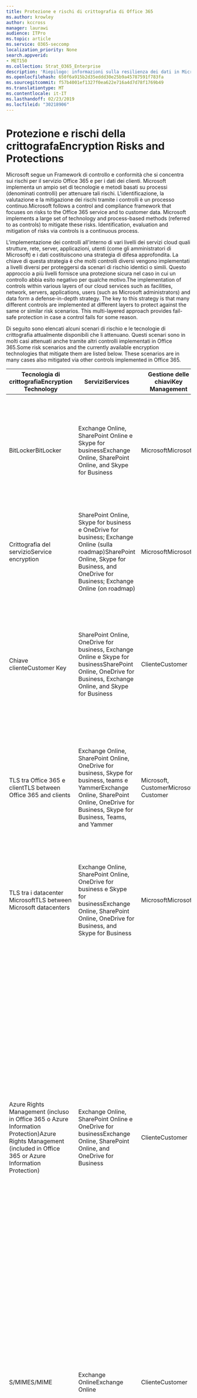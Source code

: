 ```yaml
---
title: Protezione e rischi di crittografia di Office 365
ms.author: krowley
author: kccross
manager: laurawi
audience: ITPro
ms.topic: article
ms.service: O365-seccomp
localization_priority: None
search.appverid:
- MET150
ms.collection: Strat_O365_Enterprise
description: 'Riepilogo: informazioni sulla resilienza dei dati in Microsoft Office 365.'
ms.openlocfilehash: 650f6a915b2d35eddd30e25b9a45787591f783fa
ms.sourcegitcommit: f57b4001ef1327f0ea622e716a4d7d78f1769b49
ms.translationtype: MT
ms.contentlocale: it-IT
ms.lasthandoff: 02/23/2019
ms.locfileid: "30218906"
---
```

# <a name="encryption-risks-and-protections"></a><span data-ttu-id="9b3c1-103">Protezione e rischi della crittografa</span><span class="sxs-lookup"><span data-stu-id="9b3c1-103">Encryption Risks and Protections</span></span>

<span data-ttu-id="9b3c1-p101">Microsoft segue un Framework di controllo e conformità che si concentra sui rischi per il servizio Office 365 e per i dati dei clienti. Microsoft implementa un ampio set di tecnologie e metodi basati su processi (denominati controlli) per attenuare tali rischi. L'identificazione, la valutazione e la mitigazione dei rischi tramite i controlli è un processo continuo.</span><span class="sxs-lookup"><span data-stu-id="9b3c1-p101">Microsoft follows a control and compliance framework that focuses on risks to the Office 365 service and to customer data. Microsoft implements a large set of technology and process-based methods (referred to as controls) to mitigate these risks. Identification, evaluation and mitigation of risks via controls is a continuous process.</span></span> 

<span data-ttu-id="9b3c1-p102">L'implementazione dei controlli all'interno di vari livelli dei servizi cloud quali strutture, rete, server, applicazioni, utenti (come gli amministratori di Microsoft) e i dati costituiscono una strategia di difesa approfondita. La chiave di questa strategia è che molti controlli diversi vengono implementati a livelli diversi per proteggersi da scenari di rischio identici o simili. Questo approccio a più livelli fornisce una protezione sicura nel caso in cui un controllo abbia esito negativo per qualche motivo.</span><span class="sxs-lookup"><span data-stu-id="9b3c1-p102">The implementation of controls within various layers of our cloud services such as facilities, network, servers, applications, users (such as Microsoft administrators) and data form a defense-in-depth strategy. The key to this strategy is that many different controls are implemented at different layers to protect against the same or similar risk scenarios. This multi-layered approach provides fail-safe protection in case a control fails for some reason.</span></span>

<span data-ttu-id="9b3c1-p103">Di seguito sono elencati alcuni scenari di rischio e le tecnologie di crittografia attualmente disponibili che li attenuano. Questi scenari sono in molti casi attenuati anche tramite altri controlli implementati in Office 365.</span><span class="sxs-lookup"><span data-stu-id="9b3c1-p103">Some risk scenarios and the currently available encryption technologies that mitigate them are listed below. These scenarios are in many cases also mitigated via other controls implemented in Office 365.</span></span>

| <span data-ttu-id="9b3c1-112">Tecnologia di crittografia</span><span class="sxs-lookup"><span data-stu-id="9b3c1-112">Encryption Technology</span></span> | <span data-ttu-id="9b3c1-113">Servizi</span><span class="sxs-lookup"><span data-stu-id="9b3c1-113">Services</span></span> | <span data-ttu-id="9b3c1-114">Gestione delle chiavi</span><span class="sxs-lookup"><span data-stu-id="9b3c1-114">Key Management</span></span> | <span data-ttu-id="9b3c1-115">Scenario di rischio</span><span class="sxs-lookup"><span data-stu-id="9b3c1-115">Risk Scenario</span></span> | <span data-ttu-id="9b3c1-116">Valore</span><span class="sxs-lookup"><span data-stu-id="9b3c1-116">Value</span></span> |
|----------------------------------------------------------------------------------|--------------------------------------------------------------------------------------------------|---------------------|------------------------------------------------------------------------------------------------------------------------------------------|---------------------------------------------------------------------------------------------------------------------------------------------------------------------------------------------------------------------------------------------------------------------------------------------------------------------------------------------------------------------------------------------------------------------------------|
| <span data-ttu-id="9b3c1-117">BitLocker</span><span class="sxs-lookup"><span data-stu-id="9b3c1-117">BitLocker</span></span> | <span data-ttu-id="9b3c1-118">Exchange Online, SharePoint Online e Skype for business</span><span class="sxs-lookup"><span data-stu-id="9b3c1-118">Exchange Online, SharePoint Online, and Skype for Business</span></span> | <span data-ttu-id="9b3c1-119">Microsoft</span><span class="sxs-lookup"><span data-stu-id="9b3c1-119">Microsoft</span></span> | <span data-ttu-id="9b3c1-120">I dischi o i server di Office 365 sono stati rubati o non sono stati riciclati correttamente.</span><span class="sxs-lookup"><span data-stu-id="9b3c1-120">Disks or servers in Office 365 are stolen or improperly recycled.</span></span> | <span data-ttu-id="9b3c1-121">BitLocker fornisce un approccio sicuro per la protezione dalla perdita di dati dovuta all'hardware rubato o non adeguatamente riciclato (Server/Disk).</span><span class="sxs-lookup"><span data-stu-id="9b3c1-121">BitLocker provides a fail-safe approach to protect against loss of data due to stolen or improperly recycled hardware (server/disk).</span></span> |
| <span data-ttu-id="9b3c1-122">Crittografia del servizio</span><span class="sxs-lookup"><span data-stu-id="9b3c1-122">Service encryption</span></span> | <span data-ttu-id="9b3c1-123">SharePoint Online, Skype for business e OneDrive for business; Exchange Online (sulla roadmap)</span><span class="sxs-lookup"><span data-stu-id="9b3c1-123">SharePoint Online, Skype for Business, and OneDrive for Business; Exchange Online (on roadmap)</span></span> | <span data-ttu-id="9b3c1-124">Microsoft</span><span class="sxs-lookup"><span data-stu-id="9b3c1-124">Microsoft</span></span> | <span data-ttu-id="9b3c1-125">Il pirata informatico interno o esterno tenta di accedere a singoli file/dati come BLOB.</span><span class="sxs-lookup"><span data-stu-id="9b3c1-125">Internal or external hacker tries to access individual files/data as a blob.</span></span> | <span data-ttu-id="9b3c1-p104">I dati crittografati non possono essere decrittografati senza accesso ai tasti. Consente di ridurre il rischio di un hacker che accede ai dati.</span><span class="sxs-lookup"><span data-stu-id="9b3c1-p104">The encrypted data cannot be decrypted without access to keys. Helps to mitigate risk of a hacker accessing data.</span></span> |
| <span data-ttu-id="9b3c1-128">Chiave cliente</span><span class="sxs-lookup"><span data-stu-id="9b3c1-128">Customer Key</span></span> | <span data-ttu-id="9b3c1-129">SharePoint Online, OneDrive for business, Exchange Online e Skype for business</span><span class="sxs-lookup"><span data-stu-id="9b3c1-129">SharePoint Online, OneDrive for Business, Exchange Online, and Skype for Business</span></span> | <span data-ttu-id="9b3c1-130">Cliente</span><span class="sxs-lookup"><span data-stu-id="9b3c1-130">Customer</span></span> | <span data-ttu-id="9b3c1-131">N/d (questa funzionalità è stata progettata come caratteristica di conformità, non come attenuazione per eventuali rischi).</span><span class="sxs-lookup"><span data-stu-id="9b3c1-131">N/A (This feature is designed as a compliance feature; not as a mitigation for any risk.)</span></span> | <span data-ttu-id="9b3c1-132">Consente ai clienti di soddisfare gli obblighi di conformità e regolamentazione interni e la possibilità di lasciare il servizio Office 365 e revocare l'accesso ai dati da parte di Microsoft.</span><span class="sxs-lookup"><span data-stu-id="9b3c1-132">Helps customers meet internal regulation and compliance obligations, and the ability to leave the Office 365 service and revoke Microsoft’s access to data</span></span> |
| <span data-ttu-id="9b3c1-133">TLS tra Office 365 e client</span><span class="sxs-lookup"><span data-stu-id="9b3c1-133">TLS between Office 365 and clients</span></span> | <span data-ttu-id="9b3c1-134">Exchange Online, SharePoint Online, OneDrive for business, Skype for business, teams e Yammer</span><span class="sxs-lookup"><span data-stu-id="9b3c1-134">Exchange Online, SharePoint Online, OneDrive for Business, Skype for Business, Teams, and Yammer</span></span> | <span data-ttu-id="9b3c1-135">Microsoft, Customer</span><span class="sxs-lookup"><span data-stu-id="9b3c1-135">Microsoft, Customer</span></span> | <span data-ttu-id="9b3c1-136">Attacco man-in-the-Middle o altro per toccare il flusso di dati tra Office 365 e i computer client su Internet.</span><span class="sxs-lookup"><span data-stu-id="9b3c1-136">Man-in-the-middle or other attack to tap the data flow between Office 365 and client computers over Internet.</span></span> | <span data-ttu-id="9b3c1-137">Questa implementazione fornisce valore a Microsoft e ai clienti e garantisce l'integrità dei dati durante il flusso tra Office 365 e il client.</span><span class="sxs-lookup"><span data-stu-id="9b3c1-137">This implementation provides value to both Microsoft and customers and assures data integrity as it flows between Office 365 and the client.</span></span> |
| <span data-ttu-id="9b3c1-138">TLS tra i datacenter Microsoft</span><span class="sxs-lookup"><span data-stu-id="9b3c1-138">TLS between Microsoft datacenters</span></span> | <span data-ttu-id="9b3c1-139">Exchange Online, SharePoint Online, OneDrive for business e Skype for business</span><span class="sxs-lookup"><span data-stu-id="9b3c1-139">Exchange Online, SharePoint Online, OneDrive for Business, and Skype for Business</span></span> | <span data-ttu-id="9b3c1-140">Microsoft</span><span class="sxs-lookup"><span data-stu-id="9b3c1-140">Microsoft</span></span> | <span data-ttu-id="9b3c1-141">Attacco man-in-the-Middle o altro per toccare il flusso di dati del cliente tra i server di Office 365 situati in diversi datacenter Microsoft.</span><span class="sxs-lookup"><span data-stu-id="9b3c1-141">Man-in-the-middle or other attack to tap the customer data flow between Office 365 servers located in different Microsoft datacenters.</span></span> | <span data-ttu-id="9b3c1-142">Questa implementazione è un altro metodo che consente di proteggere i dati dagli attacchi tra i datacenter Microsoft.</span><span class="sxs-lookup"><span data-stu-id="9b3c1-142">This implementation is another method to protect data against attacks between Microsoft datacenters.</span></span> |
| <span data-ttu-id="9b3c1-143">Azure Rights Management (incluso in Office 365 o Azure Information Protection)</span><span class="sxs-lookup"><span data-stu-id="9b3c1-143">Azure Rights Management (included in Office 365 or Azure Information Protection)</span></span> | <span data-ttu-id="9b3c1-144">Exchange Online, SharePoint Online e OneDrive for business</span><span class="sxs-lookup"><span data-stu-id="9b3c1-144">Exchange Online, SharePoint Online, and OneDrive for Business</span></span> | <span data-ttu-id="9b3c1-145">Cliente</span><span class="sxs-lookup"><span data-stu-id="9b3c1-145">Customer</span></span> | <span data-ttu-id="9b3c1-146">I dati cadono nelle mani di una persona che non deve avere accesso ai dati.</span><span class="sxs-lookup"><span data-stu-id="9b3c1-146">Data falls into the hands of a person who should not have access to the data.</span></span> | <span data-ttu-id="9b3c1-p105">Azure Information Protection utilizza Azure RMS che fornisce valore ai clienti utilizzando i criteri di crittografia, identità e autorizzazione per consentire la protezione di file e messaggi di posta elettronica su più dispositivi. Azure RMS fornisce un valore ai clienti in cui tutti i messaggi di posta elettronica provenienti da Office 365 che soddisfano determinati criteri (ovvero tutti i messaggi di posta elettronica a un determinato indirizzo) possono essere crittografati automaticamente prima di essere inviati a un altro destinatario.</span><span class="sxs-lookup"><span data-stu-id="9b3c1-p105">Azure Information Protection uses Azure RMS which provides value to customers by using encryption, identity, and authorization policies to help secure files and email across multiple devices. Azure RMS provides value to customers where all emails originating from Office 365 that match certain criteria (i.e., all emails to a certain address) can be automatically encrypted before they get sent to another recipient.</span></span> |
| <span data-ttu-id="9b3c1-149">S/MIME</span><span class="sxs-lookup"><span data-stu-id="9b3c1-149">S/MIME</span></span> | <span data-ttu-id="9b3c1-150">Exchange Online</span><span class="sxs-lookup"><span data-stu-id="9b3c1-150">Exchange Online</span></span> | <span data-ttu-id="9b3c1-151">Cliente</span><span class="sxs-lookup"><span data-stu-id="9b3c1-151">Customer</span></span> | <span data-ttu-id="9b3c1-152">La posta elettronica rientra nelle mani di una persona che non è il destinatario previsto.</span><span class="sxs-lookup"><span data-stu-id="9b3c1-152">Email falls into the hands of a person who is not the intended recipient.</span></span> | <span data-ttu-id="9b3c1-153">S/MIME fornisce valore ai clienti assicurando che la posta elettronica crittografata con S/MIME può essere decrittografata solo dal destinatario diretto del messaggio di posta elettronica.</span><span class="sxs-lookup"><span data-stu-id="9b3c1-153">S/MIME provides value to customers by assuring that email encrypted with S/MIME can only be decrypted by the direct recipient of the email.</span></span> |
| <span data-ttu-id="9b3c1-154">Crittografia dei messaggi di Office 365</span><span class="sxs-lookup"><span data-stu-id="9b3c1-154">Office 365 Message Encryption</span></span> | <span data-ttu-id="9b3c1-155">Exchange Online, SharePoint Online</span><span class="sxs-lookup"><span data-stu-id="9b3c1-155">Exchange Online, SharePoint Online</span></span> | <span data-ttu-id="9b3c1-156">Cliente</span><span class="sxs-lookup"><span data-stu-id="9b3c1-156">Customer</span></span> | <span data-ttu-id="9b3c1-157">La posta elettronica, inclusi gli allegati protetti, rientra nelle mani di una persona all'interno o all'esterno di Office 365 che non è il destinatario del messaggio di posta elettronica previsto.</span><span class="sxs-lookup"><span data-stu-id="9b3c1-157">Email, including protected attachments, falls in hands of a person either within or outside Office 365 who is not the intended recipient of the email.</span></span> | <span data-ttu-id="9b3c1-158">OME fornisce valore ai clienti in cui tutti i messaggi di posta elettronica provenienti da Office 365 che soddisfano determinati criteri (ovvero tutti i messaggi di posta elettronica a un determinato indirizzo) vengono automaticamente crittografati prima di essere inviati a un altro destinatario interno o esterno.</span><span class="sxs-lookup"><span data-stu-id="9b3c1-158">OME provides value to customers where all emails originating from Office 365 that match certain criteria (i.e., all emails to a certain address) are automatically encrypted before they get sent to another internal or an external recipient.</span></span> |
| <span data-ttu-id="9b3c1-159">TLS SMTP con l'organizzazione partner</span><span class="sxs-lookup"><span data-stu-id="9b3c1-159">SMTP TLS with partner organization</span></span> | <span data-ttu-id="9b3c1-160">Exchange Online</span><span class="sxs-lookup"><span data-stu-id="9b3c1-160">Exchange Online</span></span> | <span data-ttu-id="9b3c1-161">Cliente</span><span class="sxs-lookup"><span data-stu-id="9b3c1-161">Customer</span></span> | <span data-ttu-id="9b3c1-162">Il messaggio di posta elettronica viene intercettato tramite un attacco man-in-the-Middle o di altro tipo mentre è in transito da un tenant di Office 365 a un'altra organizzazione partner.</span><span class="sxs-lookup"><span data-stu-id="9b3c1-162">Email is intercepted via a man-in-the-middle or other attack while in transit from an Office 365 tenant to another partner organization.</span></span> | <span data-ttu-id="9b3c1-163">Questo scenario fornisce valore al cliente in modo che possano inviare/ricevere tutti i messaggi di posta elettronica tra il tenant di Office 365 e l'organizzazione di posta elettronica del partner all'interno di un canale SMTP crittografato.</span><span class="sxs-lookup"><span data-stu-id="9b3c1-163">This scenario provides value to the customer such that they can send/receive all emails between their Office 365 tenant and their partner’s email organization inside an encrypted SMTP channel.</span></span> |

## <a name="encryption-technologies-available-in-office-365-multi-tenant-environments"></a><span data-ttu-id="9b3c1-164">Tecnologie di crittografia disponibili in ambienti multi-tenant di Office 365</span><span class="sxs-lookup"><span data-stu-id="9b3c1-164">Encryption technologies available in Office 365 multi-tenant environments</span></span>

| <span data-ttu-id="9b3c1-165">Tecnologia di crittografia</span><span class="sxs-lookup"><span data-stu-id="9b3c1-165">Encryption Technology</span></span> | <span data-ttu-id="9b3c1-166">Implementato da</span><span class="sxs-lookup"><span data-stu-id="9b3c1-166">Implemented by</span></span> | <span data-ttu-id="9b3c1-167">Algoritmo di Exchange Key e forza</span><span class="sxs-lookup"><span data-stu-id="9b3c1-167">Key Exchange Algorithm and Strength</span></span> | <span data-ttu-id="9b3c1-168">Gestione delle chiavi \*</span><span class="sxs-lookup"><span data-stu-id="9b3c1-168">Key Management\*</span></span> | <span data-ttu-id="9b3c1-169">FIPS 140-2 conValidato</span><span class="sxs-lookup"><span data-stu-id="9b3c1-169">FIPS 140-2 Validated</span></span> |
|----------------------------------------------------------------------------------|-------------------------|------------------------------------------------------------------------------------------------------------------------------------------------------------------------------------|--------------------------------------------------------------------------------------------------------------------------------------------------------------------------------------------------------------------------------------------------------------------------------------------------------------------------------------------------------------------------------------------------------------------------------------------------------------------------------------------------------------------------------------------------------------------------------------------------------------------------------------------------------------------------------------------------------------------------------------------------------------------------------------------------------------------------------------------------------------------------------------------------------------|-----------------------------------------------------------------------|
| <span data-ttu-id="9b3c1-170">BitLocker</span><span class="sxs-lookup"><span data-stu-id="9b3c1-170">BitLocker</span></span> | <span data-ttu-id="9b3c1-171">Exchange Online</span><span class="sxs-lookup"><span data-stu-id="9b3c1-171">Exchange Online</span></span> | <span data-ttu-id="9b3c1-172">AES 128 bit +</span><span class="sxs-lookup"><span data-stu-id="9b3c1-172">AES 128-bit+</span></span> | <span data-ttu-id="9b3c1-p106">La chiave esterna AES è archiviata in una cassetta di sicurezza segreta e nel registro di sistema del server di Exchange. La cassaforte segreta è un repository sicuro che richiede elevazioni e approvazioni di alto livello per l'accesso. È possibile richiedere e approvare l'accesso solo utilizzando uno strumento interno denominato archivio protetto. La chiave esterna AES è inoltre memorizzata nel modulo della piattaforma attendibile nel server. Una password numerica a 48 cifre è archiviata in Active Directory e protetta da un archivio protetto.</span><span class="sxs-lookup"><span data-stu-id="9b3c1-p106">AES external key is stored in a Secret Safe and in the registry of the Exchange server. The Secret Safe is a secured repository that requires high-level elevation and approvals to access. Access can be requested and approved only by using an internal tool called Lockbox. The AES external key is also stored in the Trusted Platform Module in the server. A 48-digit numerical password is stored in Active Directory and protected by Lockbox.</span></span> | <span data-ttu-id="9b3c1-178">Sì, per i server che utilizzano AES 256 bit \* \*</span><span class="sxs-lookup"><span data-stu-id="9b3c1-178">Yes, for servers that use AES 256-bit\*\*</span></span> |
|  | <span data-ttu-id="9b3c1-179">SharePoint Online</span><span class="sxs-lookup"><span data-stu-id="9b3c1-179">SharePoint Online</span></span> | <span data-ttu-id="9b3c1-180">AES 256 bit</span><span class="sxs-lookup"><span data-stu-id="9b3c1-180">AES 256-bit</span></span> | <span data-ttu-id="9b3c1-p107">La chiave esterna AES è archiviata in una cassetta di sicurezza segreta. La cassaforte segreta è un repository sicuro che richiede elevazioni e approvazioni di alto livello per l'accesso. È possibile richiedere e approvare l'accesso solo utilizzando uno strumento interno denominato archivio protetto. La chiave esterna AES è inoltre memorizzata nel modulo della piattaforma attendibile nel server. Una password numerica a 48 cifre è archiviata in Active Directory e protetta da un archivio protetto.</span><span class="sxs-lookup"><span data-stu-id="9b3c1-p107">AES external key is stored in a Secret Safe. The Secret Safe is a secured repository that requires high-level elevation and approvals to access. Access can be requested and approved only by using an internal tool called Lockbox. The AES external key is also stored in the Trusted Platform Module in the server. A 48-digit numerical password is stored in Active Directory and protected by Lockbox.</span></span> | <span data-ttu-id="9b3c1-186">Sì</span><span class="sxs-lookup"><span data-stu-id="9b3c1-186">Yes</span></span> |
|  | <span data-ttu-id="9b3c1-187">Skype for Business</span><span class="sxs-lookup"><span data-stu-id="9b3c1-187">Skype for Business</span></span> | <span data-ttu-id="9b3c1-188">AES 256 bit</span><span class="sxs-lookup"><span data-stu-id="9b3c1-188">AES 256-bit</span></span> | <span data-ttu-id="9b3c1-p108">La chiave esterna AES è archiviata in una cassetta di sicurezza segreta. La cassaforte segreta è un repository sicuro che richiede elevazioni e approvazioni di alto livello per l'accesso. È possibile richiedere e approvare l'accesso solo utilizzando uno strumento interno denominato archivio protetto. La chiave esterna AES è inoltre memorizzata nel modulo della piattaforma attendibile nel server. Una password numerica a 48 cifre è archiviata in Active Directory e protetta da un archivio protetto.</span><span class="sxs-lookup"><span data-stu-id="9b3c1-p108">AES external key is stored in a Secret Safe. The Secret Safe is a secured repository that requires high-level elevation and approvals to access. Access can be requested and approved only by using an internal tool called Lockbox. The AES external key is also stored in the Trusted Platform Module in the server. A 48-digit numerical password is stored in Active Directory and protected by Lockbox.</span></span> | <span data-ttu-id="9b3c1-194">Sì</span><span class="sxs-lookup"><span data-stu-id="9b3c1-194">Yes</span></span> |
| <span data-ttu-id="9b3c1-195">Crittografia del servizio</span><span class="sxs-lookup"><span data-stu-id="9b3c1-195">Service Encryption</span></span> | <span data-ttu-id="9b3c1-196">SharePoint Online</span><span class="sxs-lookup"><span data-stu-id="9b3c1-196">SharePoint Online</span></span> | <span data-ttu-id="9b3c1-197">AES 256 bit</span><span class="sxs-lookup"><span data-stu-id="9b3c1-197">AES 256-bit</span></span> | <span data-ttu-id="9b3c1-p109">Le chiavi utilizzate per crittografare gli oggetti BLOB sono archiviate nel database del contenuto di SharePoint Online. I database del contenuto di SharePoint Online sono protetti dai controlli di accesso ai database e dalla crittografia a riposo. La crittografia viene eseguita utilizzando il database di SQL transparent in Azure. Questi segreti sono a livello di servizio per SharePoint Online, non a livello di tenant. Questi segreti (a volte denominati tasti Master) sono archiviati in un repository sicuro separato denominato archivio chiavi. Transparent garantisce la sicurezza a riposo sia per il database attivo che per i backup di database e i registri delle transazioni. Quando i clienti forniscono il tasto facoltativo, la chiave del cliente viene archiviata nel Vault Key di Azure e il servizio utilizza la chiave per crittografare una chiave del tenant, utilizzata per crittografare una chiave del sito, che viene quindi utilizzata per crittografare le chiavi a livello di file. In sostanza, viene introdotta una nuova gerarchia di chiavi quando il cliente fornisce una chiave.</span><span class="sxs-lookup"><span data-stu-id="9b3c1-p109">The keys used to encrypt the blobs are stored in the SharePoint Online Content Database. The SharePoint Online Content Databases is protected by database access controls and encryption at rest. Encryption is performed using TDE in Azure SQL Database. These secrets are at the service level for SharePoint Online, not at the tenant level. These secrets (sometimes referred to as the master keys) are stored in a separate secure repository called the Key Store. TDE provides security at rest for both the active database and the database backups and transaction logs. When customers provide the optional key, the customer key is stored in Azure Key Vault, and the service uses the key to encrypt a tenant key, which is used to encrypt a site key, which is then used to encrypt the file level keys. Essentially, a new key hierarchy is introduced when the customer provides a key.</span></span> | <span data-ttu-id="9b3c1-206">Sì</span><span class="sxs-lookup"><span data-stu-id="9b3c1-206">Yes</span></span> |
|  | <span data-ttu-id="9b3c1-207">Skype for Business</span><span class="sxs-lookup"><span data-stu-id="9b3c1-207">Skype for Business</span></span> | <span data-ttu-id="9b3c1-208">AES 256 bit</span><span class="sxs-lookup"><span data-stu-id="9b3c1-208">AES 256-bit</span></span> | <span data-ttu-id="9b3c1-p110">Ogni frammento di dati viene crittografato utilizzando una chiave a 256 bit generata casualmente diversa. La chiave di crittografia viene memorizzata in un file XML dei metadati corrispondente che viene crittografato anche da una chiave master per conferenza. La chiave master viene generata casualmente anche una volta per ogni conferenza.</span><span class="sxs-lookup"><span data-stu-id="9b3c1-p110">Each piece of data is encrypted using a different randomly generated 256-bit key. The encryption key is stored in a corresponding metadata XML file which is also encrypted by a per-conference master key. The master key is also randomly generated once per conference.</span></span> | <span data-ttu-id="9b3c1-212">Sì</span><span class="sxs-lookup"><span data-stu-id="9b3c1-212">Yes</span></span> |
|  | <span data-ttu-id="9b3c1-213">Exchange Online</span><span class="sxs-lookup"><span data-stu-id="9b3c1-213">Exchange Online</span></span> | <span data-ttu-id="9b3c1-214">AES 256 bit</span><span class="sxs-lookup"><span data-stu-id="9b3c1-214">AES 256-bit</span></span> | <span data-ttu-id="9b3c1-215">Ogni cassetta postale viene crittografata utilizzando un criterio di crittografia dei dati che utilizza le chiavi di crittografia controllate da Microsoft (sulla roadmap) o dal cliente (quando viene utilizzata la chiave del cliente).</span><span class="sxs-lookup"><span data-stu-id="9b3c1-215">Each mailbox is encrypted using a data encryption policy that uses encryption keys controlled by Microsoft (on roadmap) or by the customer (when Customer Key is used).</span></span> | <span data-ttu-id="9b3c1-216">Sì</span><span class="sxs-lookup"><span data-stu-id="9b3c1-216">Yes</span></span> |
| <span data-ttu-id="9b3c1-217">TLS tra Office 365 e client/partner</span><span class="sxs-lookup"><span data-stu-id="9b3c1-217">TLS between Office 365 and clients/partners</span></span> | <span data-ttu-id="9b3c1-218">Exchange Online</span><span class="sxs-lookup"><span data-stu-id="9b3c1-218">Exchange Online</span></span> | [<span data-ttu-id="9b3c1-219">TLS opportunistico che supporta più gruppi di crittografia</span><span class="sxs-lookup"><span data-stu-id="9b3c1-219">Opportunistic TLS supporting multiple cipher suites</span></span>](https://technet.microsoft.com/en-us/library/mt163898.aspx) | <span data-ttu-id="9b3c1-220">Il certificato TLS per Exchange Online (outlook.office.com) è un certificato SHA256RSA a 2048 bit emesso dalla radice di Baltimore CyberTrust.</span><span class="sxs-lookup"><span data-stu-id="9b3c1-220">The TLS certificate for Exchange Online (outlook.office.com) is a 2048-bit SHA256RSA certificate issued by Baltimore CyberTrust Root.</span></span> <br> <br> <span data-ttu-id="9b3c1-221">Il certificato radice TLS per Exchange Online è un certificato di SHA1RSA a 2048 bit emesso dalla radice di Baltimore CyberTrust.</span><span class="sxs-lookup"><span data-stu-id="9b3c1-221">The TLS root certificate for Exchange Online is a 2048-bit SHA1RSA certificate issued by Baltimore CyberTrust Root.</span></span> | <span data-ttu-id="9b3c1-222">Sì, quando viene utilizzato TLS 1,2 con il valore di crittografia a 256 bit</span><span class="sxs-lookup"><span data-stu-id="9b3c1-222">Yes, when TLS 1.2 with 256-bit cipher strength is used</span></span> |
|  | <span data-ttu-id="9b3c1-223">SharePoint Online</span><span class="sxs-lookup"><span data-stu-id="9b3c1-223">SharePoint Online</span></span> | <span data-ttu-id="9b3c1-224">TLS 1,2 con AES 256</span><span class="sxs-lookup"><span data-stu-id="9b3c1-224">TLS 1.2 with AES 256</span></span> <br> <br> [<span data-ttu-id="9b3c1-225">Crittografia dei dati in OneDrive for Business e SharePoint Online</span><span class="sxs-lookup"><span data-stu-id="9b3c1-225">Data Encryption in OneDrive for Business and SharePoint Online</span></span>](https://technet.microsoft.com/en-us/library/dn905447.aspx) | <span data-ttu-id="9b3c1-226">Il certificato TLS per SharePoint Online (\*. sharepoint.com) è un certificato SHA256RSA a 2048 bit emesso dalla radice di Baltimore CyberTrust.</span><span class="sxs-lookup"><span data-stu-id="9b3c1-226">The TLS certificate for SharePoint Online (\*.sharepoint.com) is a 2048-bit SHA256RSA certificate issued by Baltimore CyberTrust Root.</span></span> <br> <br> <span data-ttu-id="9b3c1-227">Il certificato radice TLS per SharePoint Online è un certificato di SHA1RSA a 2048 bit emesso dalla radice di Baltimore CyberTrust.</span><span class="sxs-lookup"><span data-stu-id="9b3c1-227">The TLS root certificate for SharePoint Online is a 2048-bit SHA1RSA certificate issued by Baltimore CyberTrust Root.</span></span> | <span data-ttu-id="9b3c1-228">Sì</span><span class="sxs-lookup"><span data-stu-id="9b3c1-228">Yes</span></span> |
|  | <span data-ttu-id="9b3c1-229">Skype for Business</span><span class="sxs-lookup"><span data-stu-id="9b3c1-229">Skype for Business</span></span> | [<span data-ttu-id="9b3c1-230">TLS per le comunicazioni SIP e le sessioni di condivisione dei dati di PSOM</span><span class="sxs-lookup"><span data-stu-id="9b3c1-230">TLS for SIP communications and PSOM data sharing sessions</span></span>](https://support.office.com/article/Set-up-your-network-for-Skype-for-Business-Online-d21f89b0-3afc-432e-b735-036b2432fdbf) | <span data-ttu-id="9b3c1-231">Il certificato TLS per Skype for business (\*. lync.com) è un certificato SHA256RSA a 2048 bit emesso dalla radice di Baltimore CyberTrust.</span><span class="sxs-lookup"><span data-stu-id="9b3c1-231">The TLS certificate for Skype for Business (\*.lync.com) is a 2048-bit SHA256RSA certificate issued by Baltimore CyberTrust Root.</span></span> <br> <br> <span data-ttu-id="9b3c1-232">Il certificato radice TLS per Skype for business è un certificato di SHA256RSA a 2048 bit emesso dalla radice di Baltimore CyberTrust.</span><span class="sxs-lookup"><span data-stu-id="9b3c1-232">The TLS root certificate for Skype for Business is a 2048-bit SHA256RSA certificate issued by Baltimore CyberTrust Root.</span></span> | <span data-ttu-id="9b3c1-233">Sì</span><span class="sxs-lookup"><span data-stu-id="9b3c1-233">Yes</span></span> |
|  | <span data-ttu-id="9b3c1-234">Microsoft Teams</span><span class="sxs-lookup"><span data-stu-id="9b3c1-234">Microsoft Teams</span></span> | <span data-ttu-id="9b3c1-235">TLS 1,2 con AES 256</span><span class="sxs-lookup"><span data-stu-id="9b3c1-235">TLS 1.2 with AES 256</span></span> <br> <br> [<span data-ttu-id="9b3c1-236">Domande frequenti su Microsoft Teams-Guida per gli amministratori</span><span class="sxs-lookup"><span data-stu-id="9b3c1-236">Frequently asked questions about Microsoft Teams – Admin Help</span></span>](https://docs.microsoft.com/MicrosoftTeams/teams-overview) | <span data-ttu-id="9b3c1-237">Il certificato TLS per Microsoft Teams (teams.microsoft.com, edge.skype.com) è un certificato SHA256RSA a 2048 bit emesso dalla radice di Baltimore CyberTrust.</span><span class="sxs-lookup"><span data-stu-id="9b3c1-237">The TLS certificate for Microsoft Teams (teams.microsoft.com, edge.skype.com) is a 2048-bit SHA256RSA certificate issued by Baltimore CyberTrust Root.</span></span> <br> <br> <span data-ttu-id="9b3c1-238">Il certificato radice TLS per Microsoft teams è un certificato di SHA256RSA a 2048 bit emesso dalla radice di Baltimore CyberTrust.</span><span class="sxs-lookup"><span data-stu-id="9b3c1-238">The TLS root certificate for Microsoft Teams is a 2048-bit SHA256RSA certificate issued by Baltimore CyberTrust Root.</span></span> | <span data-ttu-id="9b3c1-239">Sì</span><span class="sxs-lookup"><span data-stu-id="9b3c1-239">Yes</span></span> |
| <span data-ttu-id="9b3c1-240">TLS tra i datacenter Microsoft</span><span class="sxs-lookup"><span data-stu-id="9b3c1-240">TLS between Microsoft datacenters</span></span> | <span data-ttu-id="9b3c1-241">Tutti i servizi di Office 365</span><span class="sxs-lookup"><span data-stu-id="9b3c1-241">All Office 365 services</span></span> | <span data-ttu-id="9b3c1-242">TLS 1,2 con AES 256</span><span class="sxs-lookup"><span data-stu-id="9b3c1-242">TLS 1.2 with AES 256</span></span> <br> <br> <span data-ttu-id="9b3c1-243">Protocollo di trasporto SRTP (Secure Real-Time Transport Protocol)</span><span class="sxs-lookup"><span data-stu-id="9b3c1-243">Secure Real-time Transport Protocol (SRTP)</span></span> | <span data-ttu-id="9b3c1-244">Microsoft utilizza un'autorità di certificazione gestita internamente e distribuita per le comunicazioni da server a server tra i datacenter Microsoft.</span><span class="sxs-lookup"><span data-stu-id="9b3c1-244">Microsoft uses an internally managed and deployed certification authority for server-to-server communications between Microsoft datacenters.</span></span> | <span data-ttu-id="9b3c1-245">Sì</span><span class="sxs-lookup"><span data-stu-id="9b3c1-245">Yes</span></span> |
| <span data-ttu-id="9b3c1-246">Azure Rights Management (incluso in Office 365 o Azure Information Protection)</span><span class="sxs-lookup"><span data-stu-id="9b3c1-246">Azure Rights Management (included in Office 365 or Azure Information Protection)</span></span> | <span data-ttu-id="9b3c1-247">Exchange Online</span><span class="sxs-lookup"><span data-stu-id="9b3c1-247">Exchange Online</span></span> | <span data-ttu-id="9b3c1-p111">Supporta la [modalità crittografica 2](https://docs.microsoft.com/previous-versions/windows/it-pro/windows-server-2008-R2-and-2008/hh867439(v=ws.10)), un'implementazione di crittografia RMS aggiornata e migliorata. Supporta RSA 2048 per la firma e la crittografia e SHA-256 per hash nella firma.</span><span class="sxs-lookup"><span data-stu-id="9b3c1-p111">Supports [Cryptographic Mode 2](https://docs.microsoft.com/previous-versions/windows/it-pro/windows-server-2008-R2-and-2008/hh867439(v=ws.10)), an updated and enhanced RMS cryptographic implementation. It supports RSA 2048 for signature and encryption, and SHA-256 for hash in the signature.</span></span> | <span data-ttu-id="9b3c1-250">[Gestito da Microsoft](https://docs.microsoft.com/azure/information-protection/plan-implement-tenant-key).</span><span class="sxs-lookup"><span data-stu-id="9b3c1-250">[Managed by Microsoft](https://docs.microsoft.com/azure/information-protection/plan-implement-tenant-key).</span></span> | <span data-ttu-id="9b3c1-251">Sì</span><span class="sxs-lookup"><span data-stu-id="9b3c1-251">Yes</span></span> |
|  | <span data-ttu-id="9b3c1-252">SharePoint Online</span><span class="sxs-lookup"><span data-stu-id="9b3c1-252">SharePoint Online</span></span> | <span data-ttu-id="9b3c1-p112">Supporta la [modalità crittografica 2](https://docs.microsoft.com/previous-versions/windows/it-pro/windows-server-2008-R2-and-2008/hh867439(v=ws.10)), un'implementazione di crittografia RMS aggiornata e migliorata. Supporta RSA 2048 per la firma e la crittografia e SHA-256 per la firma.</span><span class="sxs-lookup"><span data-stu-id="9b3c1-p112">Supports [Cryptographic Mode 2](https://docs.microsoft.com/previous-versions/windows/it-pro/windows-server-2008-R2-and-2008/hh867439(v=ws.10)), an updated and enhanced RMS cryptographic implementation. It supports RSA 2048 for signature and encryption, and SHA-256 for signature.</span></span> | <span data-ttu-id="9b3c1-255">[Gestito da Microsoft](https://docs.microsoft.com/azure/information-protection/plan-implement-tenant-key), che è l'impostazione predefinita; o</span><span class="sxs-lookup"><span data-stu-id="9b3c1-255">[Managed by Microsoft](https://docs.microsoft.com/azure/information-protection/plan-implement-tenant-key), which is the default setting; or</span></span> <br> <br> <span data-ttu-id="9b3c1-p113">Gestito dal cliente, che è un'alternativa alle chiavi gestite da Microsoft. L'organizzazione che dispone di una sottoscrizione di Azure gestita tramite IT può utilizzare BYOK e registrarne l'utilizzo senza costi aggiuntivi. Per ulteriori informazioni, vedere [Implementing Bring your own key](https://docs.microsoft.com/azure/information-protection/plan-implement-tenant-key). In questa configurazione, Thales HSM viene utilizzata per proteggere le chiavi. Per ulteriori informazioni, vedere [Thales HSM e Azure RMS](http://www.thales-esecurity.com/msrms/cloud).</span><span class="sxs-lookup"><span data-stu-id="9b3c1-p113">Customer-managed, which is an alternative to Microsoft-managed keys. Organization that have an IT-managed Azure subscription can use BYOK and log its usage at no extra charge. For more information, see [Implementing bring your own key](https://docs.microsoft.com/azure/information-protection/plan-implement-tenant-key). In this configuration, Thales HSMs are used to protect your keys. For more information, see [Thales HSMs and Azure RMS](http://www.thales-esecurity.com/msrms/cloud).</span></span> | <span data-ttu-id="9b3c1-261">Sì</span><span class="sxs-lookup"><span data-stu-id="9b3c1-261">Yes</span></span> |
| <span data-ttu-id="9b3c1-262">S/MIME</span><span class="sxs-lookup"><span data-stu-id="9b3c1-262">S/MIME</span></span> | <span data-ttu-id="9b3c1-263">Exchange Online</span><span class="sxs-lookup"><span data-stu-id="9b3c1-263">Exchange Online</span></span> | <span data-ttu-id="9b3c1-264">Sintassi del messaggio di crittografia standard 1,5 (PKCS #7)</span><span class="sxs-lookup"><span data-stu-id="9b3c1-264">Cryptographic Message Syntax Standard 1.5 (PKCS #7)</span></span> | <span data-ttu-id="9b3c1-p114">Dipende dall'infrastruttura a chiave pubblica gestita dal cliente distribuita. La gestione delle chiavi viene eseguita dal cliente e Microsoft non ha mai accesso alle chiavi private utilizzate per la firma e la decrittografia.</span><span class="sxs-lookup"><span data-stu-id="9b3c1-p114">Depends on the customer-managed public key infrastructure deployed. Key management is performed by the customer, and Microsoft never has access to the private keys used for signing and decryption.</span></span> | <span data-ttu-id="9b3c1-267">Sì, se configurato per crittografare i messaggi in uscita con 3DES o AES256</span><span class="sxs-lookup"><span data-stu-id="9b3c1-267">Yes, when configured to encrypt outgoing messages with 3DES or AES256</span></span> |
| <span data-ttu-id="9b3c1-268">Crittografia dei messaggi di Office 365</span><span class="sxs-lookup"><span data-stu-id="9b3c1-268">Office 365 Message Encryption</span></span> | <span data-ttu-id="9b3c1-269">Exchange Online</span><span class="sxs-lookup"><span data-stu-id="9b3c1-269">Exchange Online</span></span> | <span data-ttu-id="9b3c1-270">Come Azure RMS ([Cryptographic Mode 2](https://technet.microsoft.com/en-us/library/dn569290.aspx) -RSA 2048 per la firma e la crittografia e SHA-256 per la firma)</span><span class="sxs-lookup"><span data-stu-id="9b3c1-270">Same as Azure RMS ([Cryptographic Mode 2](https://technet.microsoft.com/en-us/library/dn569290.aspx) - RSA 2048 for signature and encryption, and SHA-256 for signature)</span></span> | <span data-ttu-id="9b3c1-p115">Utilizza Azure Information Protection come infrastruttura di crittografia. Il metodo di crittografia utilizzato dipende dalla posizione in cui sono state ottenute le chiavi RMS utilizzate per crittografare e decrittografare i messaggi.</span><span class="sxs-lookup"><span data-stu-id="9b3c1-p115">Uses Azure Information Protection as its encryption infrastructure. The encryption method used depends on where you obtain the RMS keys used to encrypt and decrypt messages.</span></span> | <span data-ttu-id="9b3c1-273">Sì</span><span class="sxs-lookup"><span data-stu-id="9b3c1-273">Yes</span></span> |
| <span data-ttu-id="9b3c1-274">TLS SMTP con l'organizzazione partner</span><span class="sxs-lookup"><span data-stu-id="9b3c1-274">SMTP TLS with partner organization</span></span> | <span data-ttu-id="9b3c1-275">Exchange Online</span><span class="sxs-lookup"><span data-stu-id="9b3c1-275">Exchange Online</span></span> | <span data-ttu-id="9b3c1-276">TLS 1,2 con AES 256</span><span class="sxs-lookup"><span data-stu-id="9b3c1-276">TLS 1.2 with AES 256</span></span> | <span data-ttu-id="9b3c1-277">Il certificato TLS per Exchange Online (outlook.office.com) è un certificato SHA256RSA a 2048 bit emesso dalla radice di Baltimore CyberTrust.</span><span class="sxs-lookup"><span data-stu-id="9b3c1-277">The TLS certificate for Exchange Online (outlook.office.com) is a 2048-bit SHA256RSA certificate issued by Baltimore CyberTrust Root.</span></span> <br> <br> <span data-ttu-id="9b3c1-278">Il certificato radice TLS per Exchange Online è un certificato di SHA1RSA a 2048 bit emesso dalla radice di Baltimore CyberTrust.</span><span class="sxs-lookup"><span data-stu-id="9b3c1-278">The TLS root certificate for Exchange Online is a 2048-bit SHA1RSA certificate issued by Baltimore CyberTrust Root.</span></span> | <span data-ttu-id="9b3c1-279">Sì, quando viene utilizzato TLS 1,2 con il valore di crittografia a 256 bit</span><span class="sxs-lookup"><span data-stu-id="9b3c1-279">Yes, when TLS 1.2 with 256-bit cipher strength is used</span></span> |

<span data-ttu-id="9b3c1-280">\**I certificati TLS a cui viene fatto riferimento in questa tabella sono per i centri dati US. i datacenter non US utilizzano anche i certificati di SHA256RSA a 2048 bit.*</span><span class="sxs-lookup"><span data-stu-id="9b3c1-280">\**TLS certificates referenced in this table are for US datacenters; non-US datacenters also use 2048-bit SHA256RSA certificates.*</span></span>

<span data-ttu-id="9b3c1-281">\*\**La maggior parte dei server nell'ambiente multi-tenant di Exchange Online è stata distribuita con la crittografia AES a 256 bit per BitLocker. I server che utilizzano AES 128 bit vengono eliminati gradualmente.*</span><span class="sxs-lookup"><span data-stu-id="9b3c1-281">\*\**Most servers in the Exchange Online multi-tenant environment have been deployed with AES 256-bit encryption for BitLocker. Servers using AES 128-bit are being phased out.*</span></span>

## <a name="encryption-technologies-available-in-government-cloud-community-environments"></a><span data-ttu-id="9b3c1-282">Tecnologie di crittografia disponibili in ambienti community Cloud governativi</span><span class="sxs-lookup"><span data-stu-id="9b3c1-282">Encryption technologies available in Government cloud community environments</span></span>

| <span data-ttu-id="9b3c1-283">Tecnologia di crittografia</span><span class="sxs-lookup"><span data-stu-id="9b3c1-283">Encryption Technology</span></span> | <span data-ttu-id="9b3c1-284">Implementato da</span><span class="sxs-lookup"><span data-stu-id="9b3c1-284">Implemented by</span></span> | <span data-ttu-id="9b3c1-285">Algoritmo di Exchange Key e forza</span><span class="sxs-lookup"><span data-stu-id="9b3c1-285">Key Exchange Algorithm and Strength</span></span> | <span data-ttu-id="9b3c1-286">Gestione delle chiavi \*</span><span class="sxs-lookup"><span data-stu-id="9b3c1-286">Key Management\*</span></span> | <span data-ttu-id="9b3c1-287">FIPS 140-2 conValidato</span><span class="sxs-lookup"><span data-stu-id="9b3c1-287">FIPS 140-2 Validated</span></span> |
|---------------------------------------------|--------------------------------------------------------|------------------------------------------------------------------------------------------------------------------------------------------------------------------------------------|--------------------------------------------------------------------------------------------------------------------------------------------------------------------------------------------------------------------------------------------------------------------------------------------------------------------------------------------------------------------------------------------------------------------------------------------------------------------------------------------------------------------------------------------------------------------------------------------------------------------------------------------------------------------------------------------------------------------------------------------------------------------------------------------------------------------------------------------------------------------------------------------------------------|-------------------------------------------------------------------------|
| <span data-ttu-id="9b3c1-288">BitLocker</span><span class="sxs-lookup"><span data-stu-id="9b3c1-288">BitLocker</span></span> | <span data-ttu-id="9b3c1-289">Exchange Online</span><span class="sxs-lookup"><span data-stu-id="9b3c1-289">Exchange Online</span></span> | <span data-ttu-id="9b3c1-290">AES 256 bit</span><span class="sxs-lookup"><span data-stu-id="9b3c1-290">AES 256-bit</span></span> | <span data-ttu-id="9b3c1-p116">La chiave esterna AES è archiviata in una cassetta di sicurezza segreta e nel registro di sistema del server di Exchange. La cassaforte segreta è un repository sicuro che richiede elevazioni e approvazioni di alto livello per l'accesso. È possibile richiedere e approvare l'accesso solo utilizzando uno strumento interno denominato archivio protetto. La chiave esterna AES è inoltre memorizzata nel modulo della piattaforma attendibile nel server. Una password numerica a 48 cifre è archiviata in Active Directory e protetta da un archivio protetto.</span><span class="sxs-lookup"><span data-stu-id="9b3c1-p116">AES external key is stored in a Secret Safe and in the registry of the Exchange server. The Secret Safe is a secured repository that requires high-level elevation and approvals to access. Access can be requested and approved only by using an internal tool called Lockbox. The AES external key is also stored in the Trusted Platform Module in the server. A 48-digit numerical password is stored in Active Directory and protected by Lockbox.</span></span> | <span data-ttu-id="9b3c1-296">Sì</span><span class="sxs-lookup"><span data-stu-id="9b3c1-296">Yes</span></span> |
|  | <span data-ttu-id="9b3c1-297">SharePoint Online</span><span class="sxs-lookup"><span data-stu-id="9b3c1-297">SharePoint Online</span></span> | <span data-ttu-id="9b3c1-298">AES 256 bit</span><span class="sxs-lookup"><span data-stu-id="9b3c1-298">AES 256-bit</span></span> | <span data-ttu-id="9b3c1-p117">La chiave esterna AES è archiviata in una cassetta di sicurezza segreta. La cassaforte segreta è un repository sicuro che richiede elevazioni e approvazioni di alto livello per l'accesso. È possibile richiedere e approvare l'accesso solo utilizzando uno strumento interno denominato archivio protetto. La chiave esterna AES è inoltre memorizzata nel modulo della piattaforma attendibile nel server. Una password numerica a 48 cifre è archiviata in Active Directory e protetta da un archivio protetto.</span><span class="sxs-lookup"><span data-stu-id="9b3c1-p117">AES external key is stored in a Secret Safe. The Secret Safe is a secured repository that requires high-level elevation and approvals to access. Access can be requested and approved only by using an internal tool called Lockbox. The AES external key is also stored in the Trusted Platform Module in the server. A 48-digit numerical password is stored in Active Directory and protected by Lockbox.</span></span> | <span data-ttu-id="9b3c1-304">Sì</span><span class="sxs-lookup"><span data-stu-id="9b3c1-304">Yes</span></span> |
|  | <span data-ttu-id="9b3c1-305">Skype for Business</span><span class="sxs-lookup"><span data-stu-id="9b3c1-305">Skype for Business</span></span> | <span data-ttu-id="9b3c1-306">AES 256 bit</span><span class="sxs-lookup"><span data-stu-id="9b3c1-306">AES 256-bit</span></span> | <span data-ttu-id="9b3c1-p118">La chiave esterna AES è archiviata in una cassetta di sicurezza segreta. La cassaforte segreta è un repository sicuro che richiede elevazioni e approvazioni di alto livello per l'accesso. È possibile richiedere e approvare l'accesso solo utilizzando uno strumento interno denominato archivio protetto. La chiave esterna AES è inoltre memorizzata nel modulo della piattaforma attendibile nel server. Una password numerica a 48 cifre è archiviata in Active Directory e protetta da un archivio protetto.</span><span class="sxs-lookup"><span data-stu-id="9b3c1-p118">AES external key is stored in a Secret Safe. The Secret Safe is a secured repository that requires high-level elevation and approvals to access. Access can be requested and approved only by using an internal tool called Lockbox. The AES external key is also stored in the Trusted Platform Module in the server. A 48-digit numerical password is stored in Active Directory and protected by Lockbox.</span></span> | <span data-ttu-id="9b3c1-312">Sì</span><span class="sxs-lookup"><span data-stu-id="9b3c1-312">Yes</span></span> |
| <span data-ttu-id="9b3c1-313">Crittografia del servizio</span><span class="sxs-lookup"><span data-stu-id="9b3c1-313">Service Encryption</span></span> | <span data-ttu-id="9b3c1-314">SharePoint Online</span><span class="sxs-lookup"><span data-stu-id="9b3c1-314">SharePoint Online</span></span> | <span data-ttu-id="9b3c1-315">AES 256 bit</span><span class="sxs-lookup"><span data-stu-id="9b3c1-315">AES 256-bit</span></span> | <span data-ttu-id="9b3c1-p119">Le chiavi utilizzate per crittografare gli oggetti BLOB sono archiviate nel database del contenuto di SharePoint Online. I database del contenuto di SharePoint Online sono protetti dai controlli di accesso ai database e dalla crittografia a riposo. La crittografia viene eseguita utilizzando il database di SQL transparent in Azure. Questi segreti sono a livello di servizio per SharePoint Online, non a livello di tenant. Questi segreti (a volte denominati tasti Master) sono archiviati in un repository sicuro separato denominato archivio chiavi. Transparent garantisce la sicurezza a riposo sia per il database attivo che per i backup di database e i registri delle transazioni. Quando i clienti forniscono il tasto facoltativo, la chiave del cliente viene archiviata nel Vault Key di Azure e il servizio utilizza la chiave per crittografare una chiave del tenant, utilizzata per crittografare una chiave del sito, che viene quindi utilizzata per crittografare le chiavi a livello di file. In sostanza, viene introdotta una nuova gerarchia di chiavi quando il cliente fornisce una chiave.</span><span class="sxs-lookup"><span data-stu-id="9b3c1-p119">The keys used to encrypt the blobs are stored in the SharePoint Online Content Database. The SharePoint Online Content Databases is protected by database access controls and encryption at rest. Encryption is performed using TDE in Azure SQL Database. These secrets are at the service level for SharePoint Online, not at the tenant level. These secrets (sometimes referred to as the master keys) are stored in a separate secure repository called the Key Store. TDE provides security at rest for both the active database and the database backups and transaction logs. When customers provide the optional key, the Customer Key is stored in Azure Key Vault, and the service uses the key to encrypt a tenant key, which is used to encrypt a site key, which is then used to encrypt the file level keys. Essentially, a new key hierarchy is introduced when the customer provides a key.</span></span> | <span data-ttu-id="9b3c1-324">Sì</span><span class="sxs-lookup"><span data-stu-id="9b3c1-324">Yes</span></span> |
|  | <span data-ttu-id="9b3c1-325">Skype for Business</span><span class="sxs-lookup"><span data-stu-id="9b3c1-325">Skype for Business</span></span> | <span data-ttu-id="9b3c1-326">AES 256 bit</span><span class="sxs-lookup"><span data-stu-id="9b3c1-326">AES 256-bit</span></span> | <span data-ttu-id="9b3c1-p120">Ogni frammento di dati viene crittografato utilizzando una chiave a 256 bit generata casualmente diversa. La chiave di crittografia viene memorizzata in un file XML dei metadati corrispondente che viene crittografato anche da una chiave master per conferenza. La chiave master viene generata casualmente anche una volta per ogni conferenza.</span><span class="sxs-lookup"><span data-stu-id="9b3c1-p120">Each piece of data is encrypted using a different randomly generated 256-bit key. The encryption key is stored in a corresponding metadata XML file which is also encrypted by a per-conference master key. The master key is also randomly generated once per conference.</span></span> | <span data-ttu-id="9b3c1-330">Sì</span><span class="sxs-lookup"><span data-stu-id="9b3c1-330">Yes</span></span> |
|  | <span data-ttu-id="9b3c1-331">Exchange Online</span><span class="sxs-lookup"><span data-stu-id="9b3c1-331">Exchange Online</span></span> | <span data-ttu-id="9b3c1-332">AES 256 bit</span><span class="sxs-lookup"><span data-stu-id="9b3c1-332">AES 256-bit</span></span> | <span data-ttu-id="9b3c1-333">Ogni cassetta postale viene crittografata utilizzando un criterio di crittografia dei dati che utilizza le chiavi di crittografia controllate da Microsoft o dal cliente (quando viene utilizzata la chiave del cliente).</span><span class="sxs-lookup"><span data-stu-id="9b3c1-333">Each mailbox is encrypted using a data encryption policy that uses encryption keys controlled by Microsoft or by the customer (when Customer Key is used).</span></span> | <span data-ttu-id="9b3c1-334">Sì</span><span class="sxs-lookup"><span data-stu-id="9b3c1-334">Yes</span></span> |
| <span data-ttu-id="9b3c1-335">TLS tra Office 365 e client/partner</span><span class="sxs-lookup"><span data-stu-id="9b3c1-335">TLS between Office 365 and clients/partners</span></span> | <span data-ttu-id="9b3c1-336">Exchange Online</span><span class="sxs-lookup"><span data-stu-id="9b3c1-336">Exchange Online</span></span> | [<span data-ttu-id="9b3c1-337">TLS opportunistico che supporta più gruppi di crittografia</span><span class="sxs-lookup"><span data-stu-id="9b3c1-337">Opportunistic TLS supporting multiple cipher suites</span></span>](https://technet.microsoft.com/en-us/library/mt163898.aspx) | <span data-ttu-id="9b3c1-338">Il certificato TLS per Exchange Online (outlook.office.com) è un certificato SHA256RSA a 2048 bit emesso dalla radice di Baltimore CyberTrust.</span><span class="sxs-lookup"><span data-stu-id="9b3c1-338">The TLS certificate for Exchange Online (outlook.office.com) is a 2048-bit SHA256RSA certificate issued by Baltimore CyberTrust Root.</span></span> <br> <br> <span data-ttu-id="9b3c1-339">Il certificato radice TLS per Exchange Online è un certificato di SHA1RSA a 2048 bit emesso dalla radice di Baltimore CyberTrust.</span><span class="sxs-lookup"><span data-stu-id="9b3c1-339">The TLS root certificate for Exchange Online is a 2048-bit SHA1RSA certificate issued by Baltimore CyberTrust Root.</span></span> | <span data-ttu-id="9b3c1-340">Sì, quando viene utilizzato TLS 1,2 con il valore di crittografia a 256 bit</span><span class="sxs-lookup"><span data-stu-id="9b3c1-340">Yes, when TLS 1.2 with 256-bit cipher strength is used</span></span> |
|  | <span data-ttu-id="9b3c1-341">SharePoint Online</span><span class="sxs-lookup"><span data-stu-id="9b3c1-341">SharePoint Online</span></span> | <span data-ttu-id="9b3c1-342">TLS 1,2 con AES 256</span><span class="sxs-lookup"><span data-stu-id="9b3c1-342">TLS 1.2 with AES 256</span></span> | <span data-ttu-id="9b3c1-343">Il certificato TLS per SharePoint Online (\*. sharepoint.com) è un certificato SHA256RSA a 2048 bit emesso dalla radice di Baltimore CyberTrust.</span><span class="sxs-lookup"><span data-stu-id="9b3c1-343">The TLS certificate for SharePoint Online (\*.sharepoint.com) is a 2048-bit SHA256RSA certificate issued by Baltimore CyberTrust Root.</span></span> <br> <br> <span data-ttu-id="9b3c1-344">Il certificato radice TLS per SharePoint Online è un certificato di SHA1RSA a 2048 bit emesso dalla radice di Baltimore CyberTrust.</span><span class="sxs-lookup"><span data-stu-id="9b3c1-344">The TLS root certificate for SharePoint Online is a 2048-bit SHA1RSA certificate issued by Baltimore CyberTrust Root.</span></span> | <span data-ttu-id="9b3c1-345">Sì</span><span class="sxs-lookup"><span data-stu-id="9b3c1-345">Yes</span></span> |
|  | <span data-ttu-id="9b3c1-346">Skype for Business</span><span class="sxs-lookup"><span data-stu-id="9b3c1-346">Skype for Business</span></span> | <span data-ttu-id="9b3c1-347">TLS per le comunicazioni SIP e le sessioni di condivisione dei dati di PSOM</span><span class="sxs-lookup"><span data-stu-id="9b3c1-347">TLS for SIP communications and PSOM data sharing sessions</span></span> | <span data-ttu-id="9b3c1-348">Il certificato TLS per Skype for business (\*. lync.com) è un certificato SHA256RSA a 2048 bit emesso dalla radice di Baltimore CyberTrust.</span><span class="sxs-lookup"><span data-stu-id="9b3c1-348">The TLS certificate for Skype for Business (\*.lync.com) is a 2048-bit SHA256RSA certificate issued by Baltimore CyberTrust Root.</span></span> <br> <br> <span data-ttu-id="9b3c1-349">Il certificato radice TLS per Skype for business è un certificato di SHA256RSA a 2048 bit emesso dalla radice di Baltimore CyberTrust.</span><span class="sxs-lookup"><span data-stu-id="9b3c1-349">The TLS root certificate for Skype for Business is a 2048-bit SHA256RSA certificate issued by Baltimore CyberTrust Root.</span></span> | <span data-ttu-id="9b3c1-350">Sì</span><span class="sxs-lookup"><span data-stu-id="9b3c1-350">Yes</span></span> |
|  | <span data-ttu-id="9b3c1-351">Microsoft Teams</span><span class="sxs-lookup"><span data-stu-id="9b3c1-351">Microsoft Teams</span></span> | [<span data-ttu-id="9b3c1-352">Domande frequenti su Microsoft Teams-Guida per gli amministratori</span><span class="sxs-lookup"><span data-stu-id="9b3c1-352">Frequently asked questions about Microsoft Teams – Admin Help</span></span>](https://docs.microsoft.com/MicrosoftTeams/teams-overview) | <span data-ttu-id="9b3c1-353">Il certificato TLS per Microsoft Teams (teams.microsoft.com; edge.skype.com) è un certificato SHA256RSA a 2048 bit emesso dalla radice di Baltimore CyberTrust.</span><span class="sxs-lookup"><span data-stu-id="9b3c1-353">The TLS certificate for Microsoft Teams (teams.microsoft.com; edge.skype.com) is a 2048-bit SHA256RSA certificate issued by Baltimore CyberTrust Root.</span></span> <br> <br> <span data-ttu-id="9b3c1-354">Il certificato radice TLS per Microsoft teams è un certificato di SHA256RSA a 2048 bit emesso dalla radice di Baltimore CyberTrust.</span><span class="sxs-lookup"><span data-stu-id="9b3c1-354">The TLS root certificate for Microsoft Teams is a 2048-bit SHA256RSA certificate issued by Baltimore CyberTrust Root.</span></span> | <span data-ttu-id="9b3c1-355">Sì</span><span class="sxs-lookup"><span data-stu-id="9b3c1-355">Yes</span></span> |
| <span data-ttu-id="9b3c1-356">TLS tra i datacenter Microsoft</span><span class="sxs-lookup"><span data-stu-id="9b3c1-356">TLS between Microsoft datacenters</span></span> | <span data-ttu-id="9b3c1-357">Exchange Online, SharePoint Online, Skype for business</span><span class="sxs-lookup"><span data-stu-id="9b3c1-357">Exchange Online, SharePoint Online, Skype for Business</span></span> | <span data-ttu-id="9b3c1-358">TLS 1,2 con AES 256</span><span class="sxs-lookup"><span data-stu-id="9b3c1-358">TLS 1.2 with AES 256</span></span> | <span data-ttu-id="9b3c1-359">Microsoft utilizza un'autorità di certificazione gestita internamente e distribuita per le comunicazioni da server a server tra i datacenter Microsoft.</span><span class="sxs-lookup"><span data-stu-id="9b3c1-359">Microsoft uses an internally managed and deployed certification authority for server-to-server communications between Microsoft datacenters.</span></span> | <span data-ttu-id="9b3c1-360">Sì</span><span class="sxs-lookup"><span data-stu-id="9b3c1-360">Yes</span></span> |
|  |  | <span data-ttu-id="9b3c1-361">Protocollo di trasporto SRTP (Secure Real-Time Transport Protocol)</span><span class="sxs-lookup"><span data-stu-id="9b3c1-361">Secure Real-time Transport Protocol (SRTP)</span></span> |  |  |
| <span data-ttu-id="9b3c1-362">Servizio Azure Rights Management</span><span class="sxs-lookup"><span data-stu-id="9b3c1-362">Azure Rights Management Service</span></span> | <span data-ttu-id="9b3c1-363">Exchange Online</span><span class="sxs-lookup"><span data-stu-id="9b3c1-363">Exchange Online</span></span> | <span data-ttu-id="9b3c1-p121">Supporta la [modalità crittografica 2](https://docs.microsoft.com/previous-versions/windows/it-pro/windows-server-2008-R2-and-2008/hh867439(v=ws.10)), un'implementazione di crittografia RMS aggiornata e migliorata. Supporta RSA 2048 per la firma e la crittografia e SHA-256 per hash nella firma.</span><span class="sxs-lookup"><span data-stu-id="9b3c1-p121">Supports [Cryptographic Mode 2](https://docs.microsoft.com/previous-versions/windows/it-pro/windows-server-2008-R2-and-2008/hh867439(v=ws.10)), an updated and enhanced RMS cryptographic implementation. It supports RSA 2048 for signature and encryption, and SHA-256 for hash in the signature.</span></span> | <span data-ttu-id="9b3c1-366">[Gestito da Microsoft](https://docs.microsoft.com/azure/information-protection/plan-implement-tenant-key).</span><span class="sxs-lookup"><span data-stu-id="9b3c1-366">[Managed by Microsoft](https://docs.microsoft.com/azure/information-protection/plan-implement-tenant-key).</span></span> | <span data-ttu-id="9b3c1-367">Sì</span><span class="sxs-lookup"><span data-stu-id="9b3c1-367">Yes</span></span> |
|  | <span data-ttu-id="9b3c1-368">SharePoint Online</span><span class="sxs-lookup"><span data-stu-id="9b3c1-368">SharePoint Online</span></span> | <span data-ttu-id="9b3c1-p122">Supporta la [modalità crittografica 2](https://docs.microsoft.com/previous-versions/windows/it-pro/windows-server-2008-R2-and-2008/hh867439(v=ws.10)), un'implementazione di crittografia RMS aggiornata e migliorata. Supporta RSA 2048 per la firma e la crittografia e SHA-256 per hash nella firma.</span><span class="sxs-lookup"><span data-stu-id="9b3c1-p122">Supports [Cryptographic Mode 2](https://docs.microsoft.com/previous-versions/windows/it-pro/windows-server-2008-R2-and-2008/hh867439(v=ws.10)), an updated and enhanced RMS cryptographic implementation. It supports RSA 2048 for signature and encryption, and SHA-256 for hash in the signature.</span></span> | <span data-ttu-id="9b3c1-371">[Gestito da Microsoft](https://docs.microsoft.com/azure/information-protection/plan-implement-tenant-key), che è l'impostazione predefinita; o</span><span class="sxs-lookup"><span data-stu-id="9b3c1-371">[Managed by Microsoft](https://docs.microsoft.com/azure/information-protection/plan-implement-tenant-key), which is the default setting; or</span></span> <br> <br> <span data-ttu-id="9b3c1-p123">Gestito dal cliente (aka BYOK), che è un'alternativa alle chiavi gestite da Microsoft. L'organizzazione che dispone di una sottoscrizione di Azure gestita tramite IT può utilizzare BYOK e registrarne l'utilizzo senza costi aggiuntivi. Per ulteriori informazioni, vedere [Implementing Bring your own key](https://docs.microsoft.com/azure/information-protection/plan-implement-tenant-key).</span><span class="sxs-lookup"><span data-stu-id="9b3c1-p123">Customer-managed (aka BYOK), which is an alternative to Microsoft-managed keys. Organization that have an IT-managed Azure subscription can use BYOK and log its usage at no extra charge. For more information, see [Implementing bring your own key](https://docs.microsoft.com/azure/information-protection/plan-implement-tenant-key). </span></span><br> <br> <span data-ttu-id="9b3c1-p124">Nello scenario di BYOK, la Thales HSM viene utilizzata per proteggere le chiavi. Per ulteriori informazioni, vedere [Thales HSM e Azure RMS](http://www.thales-esecurity.com/msrms/cloud).</span><span class="sxs-lookup"><span data-stu-id="9b3c1-p124">In the BYOK scenario, Thales HSMs are used to protect your keys. For more information, see [Thales HSMs and Azure RMS](http://www.thales-esecurity.com/msrms/cloud).</span></span> | <span data-ttu-id="9b3c1-377">Sì</span><span class="sxs-lookup"><span data-stu-id="9b3c1-377">Yes</span></span> |
| <span data-ttu-id="9b3c1-378">S/MIME</span><span class="sxs-lookup"><span data-stu-id="9b3c1-378">S/MIME</span></span> | <span data-ttu-id="9b3c1-379">Exchange Online</span><span class="sxs-lookup"><span data-stu-id="9b3c1-379">Exchange Online</span></span> | <span data-ttu-id="9b3c1-380">Sintassi del messaggio di crittografia standard 1,5 (PKCS #7)</span><span class="sxs-lookup"><span data-stu-id="9b3c1-380">Cryptographic Message Syntax Standard 1.5 (PKCS #7)</span></span> | <span data-ttu-id="9b3c1-381">Dipende dall'infrastruttura a chiave pubblica distribuita.</span><span class="sxs-lookup"><span data-stu-id="9b3c1-381">Depends on the public key infrastructure deployed.</span></span> | <span data-ttu-id="9b3c1-382">Sì, se configurata per crittografare i messaggi in uscita con 3DES o AES-256.</span><span class="sxs-lookup"><span data-stu-id="9b3c1-382">Yes, when configured to encrypt outgoing messages with 3DES or AES-256.</span></span> |
| <span data-ttu-id="9b3c1-383">Crittografia dei messaggi di Office 365</span><span class="sxs-lookup"><span data-stu-id="9b3c1-383">Office 365 Message Encryption</span></span> | <span data-ttu-id="9b3c1-384">Exchange Online</span><span class="sxs-lookup"><span data-stu-id="9b3c1-384">Exchange Online</span></span> | <span data-ttu-id="9b3c1-385">Come Azure RMS ([Cryptographic Mode 2](https://technet.microsoft.com/en-us/library/dn569290.aspx) -RSA 2048 per la firma e la crittografia e SHA-256 per hash nella firma)</span><span class="sxs-lookup"><span data-stu-id="9b3c1-385">Same as Azure RMS ([Cryptographic Mode 2](https://technet.microsoft.com/en-us/library/dn569290.aspx) - RSA 2048 for signature and encryption, and SHA-256 for hash in the signature)</span></span> | <span data-ttu-id="9b3c1-p125">Utilizza Azure RMS come infrastruttura di crittografia. Il metodo di crittografia utilizzato dipende dalla posizione in cui sono state ottenute le chiavi RMS utilizzate per crittografare e decrittografare i messaggi.</span><span class="sxs-lookup"><span data-stu-id="9b3c1-p125">Uses Azure RMS as its encryption infrastructure. The encryption method used depends on where you obtain the RMS keys used to encrypt and decrypt messages.</span></span> <br> <br> <span data-ttu-id="9b3c1-p126">Se si utilizza Microsoft Azure RMS per ottenere le chiavi, viene utilizzata la modalità di crittografia 2. Se si utilizza Active Directory (AD) RMS per ottenere le chiavi, viene utilizzata la modalità di crittografia 1 o la modalità di crittografia 2. Il metodo utilizzato dipende dalla distribuzione di AD RMS locale. La modalità di crittografia 1 è l'implementazione crittografica AD RMS originale. Supporta RSA 1024 per la firma e la crittografia e supporta SHA-1 per la firma. Questa modalità continua a essere supportata da tutte le versioni correnti di RMS, tranne che per le configurazioni di BYOK che utilizzano HSM.</span><span class="sxs-lookup"><span data-stu-id="9b3c1-p126">If you use Microsoft Azure RMS to obtain the keys, Cryptographic Mode 2 is used. If you use Active Directory (AD) RMS to obtain the keys, either Cryptographic Mode 1 or Cryptographic Mode 2 is used. The method used depends on your on-premises AD RMS deployment. Cryptographic Mode 1 is the original AD RMS cryptographic implementation. It supports RSA 1024 for signature and encryption and supports SHA-1 for signature. This mode continues to be supported by all current versions of RMS, except for BYOK configurations that use HSMs.</span></span> | <span data-ttu-id="9b3c1-394">Sì</span><span class="sxs-lookup"><span data-stu-id="9b3c1-394">Yes</span></span> |
| <span data-ttu-id="9b3c1-395">TLS SMTP con l'organizzazione partner</span><span class="sxs-lookup"><span data-stu-id="9b3c1-395">SMTP TLS with partner organization</span></span> | <span data-ttu-id="9b3c1-396">Exchange Online</span><span class="sxs-lookup"><span data-stu-id="9b3c1-396">Exchange Online</span></span> | <span data-ttu-id="9b3c1-397">TLS 1,2 con AES 256</span><span class="sxs-lookup"><span data-stu-id="9b3c1-397">TLS 1.2 with AES 256</span></span> | <span data-ttu-id="9b3c1-398">Il certificato TLS per Exchange Online (outlook.office.com) è un certificato SHA256RSA a 2048 bit emesso dalla radice di Baltimore CyberTrust.</span><span class="sxs-lookup"><span data-stu-id="9b3c1-398">The TLS certificate for Exchange Online (outlook.office.com) is a 2048-bit SHA256RSA certificate issued by Baltimore CyberTrust Root.</span></span> <br> <br> <span data-ttu-id="9b3c1-399">Il certificato radice TLS per Exchange Online è un certificato di sha1RSA a 2048 bit emesso dalla radice di Baltimore CyberTrust.</span><span class="sxs-lookup"><span data-stu-id="9b3c1-399">The TLS root certificate for Exchange Online is a 2048-bit sha1RSA certificate issued by Baltimore CyberTrust Root.</span></span> <br> <br> <span data-ttu-id="9b3c1-400">Tenere presente che, per motivi di sicurezza, i certificati cambiano di tanto in tanto.</span><span class="sxs-lookup"><span data-stu-id="9b3c1-400">Be aware that for security reasons, our certificates do change from time to time.</span></span> | <span data-ttu-id="9b3c1-401">Sì</span><span class="sxs-lookup"><span data-stu-id="9b3c1-401">Yes</span></span> |

<span data-ttu-id="9b3c1-402">\**I certificati TLS a cui viene fatto riferimento in questa tabella sono per i centri dati US. i datacenter non US utilizzano anche i certificati di SHA256RSA a 2048 bit.*</span><span class="sxs-lookup"><span data-stu-id="9b3c1-402">\**TLS certificates referenced in this table are for US datacenters; non-US datacenters also use 2048-bit SHA256RSA certificates.*</span></span>